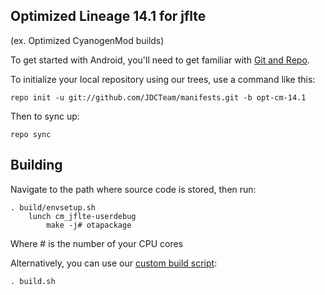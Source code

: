 
Optimized Lineage 14.1 for jflte
---------------
(ex. Optimized CyanogenMod builds)

To get started with Android, you'll need to get
familiar with [Git and Repo](http://source.android.com/source/using-repo.html).

To initialize your local repository using our trees, use a command like this:

    repo init -u git://github.com/JDCTeam/manifests.git -b opt-cm-14.1

Then to sync up:

    repo sync

Building
---------------

Navigate to the path where source code is stored, then run:

    . build/envsetup.sh
        lunch cm_jflte-userdebug
            make -j# otapackage
            
Where # is the number of your CPU cores

Alternatively, you can use our [custom build script](https://github.com/JDCTeam/android_vendor_jdc/blob/opt-cm-14.1/build.sh):

    . build.sh
